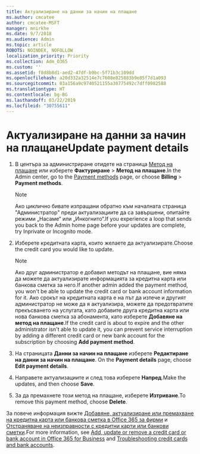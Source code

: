```yaml
---
title: Актуализиране на данни за начин на плащане
ms.author: cmcatee
author: cmcatee-MSFT
manager: mnirkhe
ms.date: 9/7/2018
ms.audience: Admin
ms.topic: article
ROBOTS: NOINDEX, NOFOLLOW
localization_priority: Priority
ms.collection: Adm_O365
ms.custom: ''
ms.assetid: f8d8b8d1-aed2-47df-b9bc-5f71b3c109dd
ms.openlocfilehash: a20d332a32514e7c7608e825883b9e85f7d1a093
ms.sourcegitcommit: 03a156a9c9740521155a30775492c7dff0982588
ms.translationtype: HT
ms.contentlocale: bg-BG
ms.lasthandoff: 03/22/2019
ms.locfileid: "30755611"
---
```

# <a name="update-payment-details"></a><span data-ttu-id="3e172-102">Актуализиране на данни за начин на плащане</span><span class="sxs-lookup"><span data-stu-id="3e172-102">Update payment details</span></span>

1. <span data-ttu-id="3e172-103">В центъра за администриране отидете на страница [Метод на плащане](https://go.microsoft.com/fwlink/p/?linkid=2018806) или изберете **Фактуриране** \> **Метод на плащане**.</span><span class="sxs-lookup"><span data-stu-id="3e172-103">In the Admin center, go to the [Payment methods](https://go.microsoft.com/fwlink/p/?linkid=2018806) page, or choose **Billing** \> **Payment methods**.</span></span>
    
    > [!NOTE]
    > <span data-ttu-id="3e172-104">Ако циклично бивате изпращани обратно към началната страница "Администратор" преди актуализациите да са завършени, опитайте режими „Насаме“ или „Инкогнито“.</span><span class="sxs-lookup"><span data-stu-id="3e172-104">If you experience a loop that sends you back to the Admin home page before your updates are complete, try Inprivate or Incognito mode.</span></span> 
  
2. <span data-ttu-id="3e172-105">Изберете кредитната карта, които желаете да актуализирате.</span><span class="sxs-lookup"><span data-stu-id="3e172-105">Choose the credit card you would like to update.</span></span>
    
    > [!NOTE]
    > <span data-ttu-id="3e172-106">Ако друг администратор е добавил методът на плащане, вие няма да можете да актуализирате информацията за кредитна карта или банкова сметка за него.</span><span class="sxs-lookup"><span data-stu-id="3e172-106">If another admin added the payment method, you won't be able to update the credit card or bank account information for it.</span></span> <span data-ttu-id="3e172-107">Ако срокът на кредитната карта е на път да изтече и другият администратор не може да я актуализира, можете да предотвратите прекъсването на услугата, като добавите друга кредитна карта или нова банкова сметка за абонамента, като изберете **Добавяне на метод на плащане**.</span><span class="sxs-lookup"><span data-stu-id="3e172-107">If the credit card is about to expire and the other administrator isn't able to update it, you can prevent service interruption by adding a different credit card or new bank account for the subscription by choosing **Add payment method**.</span></span> 
  
3. <span data-ttu-id="3e172-108">На страницата **Данни за начин на плащане** изберете **Редактиране на данни за начин на плащане**. </span><span class="sxs-lookup"><span data-stu-id="3e172-108">On the **Payment details** page, choose **Edit payment details**.</span></span>
    
4. <span data-ttu-id="3e172-109">Направете актуализациите и след това изберете **Напред**.</span><span class="sxs-lookup"><span data-stu-id="3e172-109">Make the updates, and then choose **Save**.</span></span>
    
5. <span data-ttu-id="3e172-110">За да премахнете този метод на плащане, изберете **Изтриване**.</span><span class="sxs-lookup"><span data-stu-id="3e172-110">To remove this payment method, choose **Delete**.</span></span>
    
<span data-ttu-id="3e172-111">За повече информация вижте [Добавяне, актуализиране или премахване на кредитна карта или банкова сметка в Office 365 за фирми](https://support.office.com/article/30ba9c83-50d8-4020-90ed-830a5b8c8724) и [Отстраняване на неизправности с кредитни карти или банкови сметки](https://support.office.com/article/30ba9c83-50d8-4020-90ed-830a5b8c8724).</span><span class="sxs-lookup"><span data-stu-id="3e172-111">For more information, see [Add, update or remove a credit card or bank account in Office 365 for Business](https://support.office.com/article/30ba9c83-50d8-4020-90ed-830a5b8c8724) and [Troubleshooting credit cards and bank accounts](https://support.office.com/article/30ba9c83-50d8-4020-90ed-830a5b8c8724).</span></span>
  

